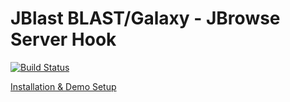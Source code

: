 # JBlast BLAST/Galaxy - JBrowse Server Hook

[![Build Status](https://travis-ci.org/gmod/jblast-jbconnect-hook.svg?branch=master)](https://travis-ci.orggmod/jblast-jbconnect-hook)

[Installation & Demo Setup](http://jblast.readthedocs.io/en/latest/)
